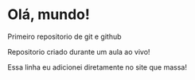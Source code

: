 # Olá, mundo!
 Primeiro repositorio de git e github

Repositorio criado durante um aula ao vivo!

Essa linha eu adicionei diretamente no site que massa!
